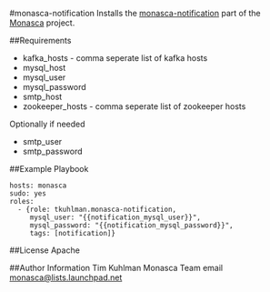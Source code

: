 #monasca-notification
Installs the [monasca-notification](https://github.com/stackforge/monasca-notification) part of the [Monasca](https://wiki.openstack.org/wiki/Monasca) project.

##Requirements
- kafka_hosts - comma seperate list of kafka hosts
- mysql_host
- mysql_user
- mysql_password
- smtp_host
- zookeeper_hosts - comma seperate list of zookeeper hosts

Optionally if needed
- smtp_user
- smtp_password

##Example Playbook

    hosts: monasca
    sudo: yes
    roles:
      - {role: tkuhlman.monasca-notification,
         mysql_user: "{{notification_mysql_user}}",
         mysql_password: "{{notification_mysql_password}}",
         tags: [notification]}

##License
Apache

##Author Information
Tim Kuhlman
Monasca Team email monasca@lists.launchpad.net
